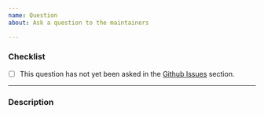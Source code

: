 ```yaml
---
name: Question
about: Ask a question to the maintainers

---
```


### Checklist

- [ ] This question has not yet been asked in the [Github Issues](https://github.com/cppbits/Core/issues) section.

----------

### Description
<!--
Ask your question.
-->
